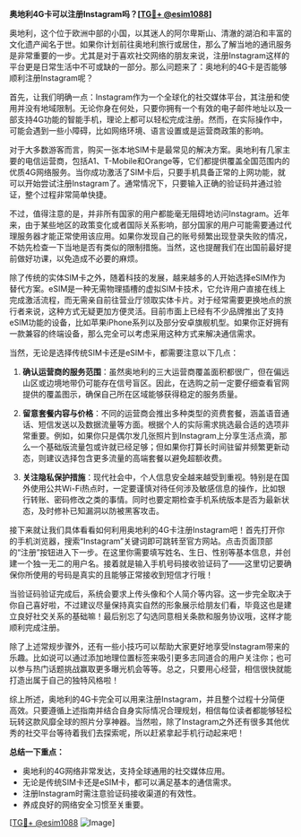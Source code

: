 **奥地利4G卡可以注册Instagram吗？[[TG💪+ @esim1088](https://t.me/s/esim1088)]**

奥地利，这个位于欧洲中部的小国，以其迷人的阿尔卑斯山、清澈的湖泊和丰富的文化遗产闻名于世。如果你计划前往奥地利旅行或居住，那么了解当地的通讯服务是非常重要的一步。尤其是对于喜欢社交网络的朋友来说，注册Instagram这样的平台更是日常生活中不可或缺的一部分。那么问题来了：奥地利的4G卡是否能够顺利注册Instagram呢？

首先，让我们明确一点：Instagram作为一个全球化的社交媒体平台，其注册和使用并没有地域限制。无论你身在何处，只要你拥有一个有效的电子邮件地址以及一部支持4G功能的智能手机，理论上都可以轻松完成注册。然而，在实际操作中，可能会遇到一些小障碍，比如网络环境、语言设置或是运营商政策的影响。

对于大多数游客而言，购买一张本地SIM卡是最常见的解决方案。奥地利有几家主要的电信运营商，包括A1、T-Mobile和Orange等，它们都提供覆盖全国范围内的优质4G网络服务。当你成功激活了SIM卡后，只要手机具备正常的上网功能，就可以开始尝试注册Instagram了。通常情况下，只要输入正确的验证码并通过验证，整个过程非常简单快捷。

不过，值得注意的是，并非所有国家的用户都能毫无阻碍地访问Instagram。近年来，由于某些地区的政策变化或者国际关系影响，部分国家的用户可能需要通过代理服务器才能正常使用该应用。如果你发现自己的账号频繁出现登录失败的情况，不妨先检查一下当地是否有类似的限制措施。当然，这也提醒我们在出国前最好提前做好功课，以免造成不必要的麻烦。

除了传统的实体SIM卡之外，随着科技的发展，越来越多的人开始选择eSIM作为替代方案。eSIM是一种无需物理插槽的虚拟SIM卡技术，它允许用户直接在线上完成激活流程，而无需亲自前往营业厅领取实体卡片。对于经常需要更换地点的旅行者来说，这种方式无疑更加方便灵活。目前市面上已经有不少品牌推出了支持eSIM功能的设备，比如苹果iPhone系列以及部分安卓旗舰机型。如果你正好拥有一款兼容的终端设备，那么完全可以考虑采用这种方式来解决通信需求。

当然，无论是选择传统SIM卡还是eSIM卡，都需要注意以下几点：

1. **确认运营商的服务范围**：虽然奥地利的三大运营商覆盖面积都很广，但在偏远山区或边境地带仍可能存在信号盲区。因此，在选购之前一定要仔细查看官网提供的覆盖图示，确保自己所在区域能够获得稳定的服务质量。
   
2. **留意套餐内容与价格**：不同的运营商会推出多种类型的资费套餐，涵盖语音通话、短信发送以及数据流量等方面。根据个人的实际需求挑选最合适的选项非常重要。例如，如果你只是偶尔发几张照片到Instagram上分享生活点滴，那么一个基础版流量包或许就已经足够；但如果你打算长时间驻留并频繁更新动态，则建议选择包含更多流量的高端套餐以避免超额收费。

3. **关注隐私保护措施**：现代社会中，个人信息安全越来越受到重视。特别是在国外使用公共Wi-Fi热点时，一定要谨慎对待任何涉及敏感信息的操作，比如银行转账、密码修改之类的事情。同时也要定期检查手机系统版本是否为最新状态，及时修补已知漏洞以防被黑客攻击。

接下来就让我们具体看看如何利用奥地利的4G卡注册Instagram吧！首先打开你的手机浏览器，搜索“Instagram”关键词即可跳转至官方网站。点击页面顶部的“注册”按钮进入下一步。在这里你需要填写姓名、生日、性别等基本信息，并创建一个独一无二的用户名。接着就是输入手机号码接收验证码了——这里切记要确保你所使用的号码是真实的且能够正常接收到短信才行哦！

当验证码验证完成后，系统会要求上传头像和个人简介等内容。这一步完全取决于你自己喜好啦，不过建议尽量保持真实自然的形象展示给朋友们看，毕竟这也是建立良好社交关系的基础嘛！最后别忘了勾选同意相关条款和服务协议哦，这样才能顺利完成注册。

除了上述常规步骤外，还有一些小技巧可以帮助大家更好地享受Instagram带来的乐趣。比如说可以通过添加地理位置标签来吸引更多志同道合的用户关注你；也可以参与热门话题挑战赢取更多曝光机会等等。总之，只要用心经营，相信很快就能打造出属于自己的独特风格啦！

综上所述，奥地利的4G卡完全可以用来注册Instagram，并且整个过程十分简便高效。只要遵循上述指南并结合自身实际情况合理规划，相信每位读者都能够轻松玩转这款风靡全球的照片分享神器。当然啦，除了Instagram之外还有很多其他优秀的社交平台等待着我们去探索呢，所以赶紧拿起手机行动起来吧！

**总结一下重点：**
- 奥地利的4G网络非常发达，支持全球通用的社交媒体应用。
- 无论是传统SIM卡还是eSIM卡，都可以满足基本的通信需求。
- 注册Instagram时需注意验证码接收渠道的有效性。
- 养成良好的网络安全习惯至关重要。

[[TG💪+ @esim1088](https://t.me/s/esim1088) ![Image](https://i.postimg.cc/4NQfJmqS/Snipaste-2025-05-13-00-14-12.png)]